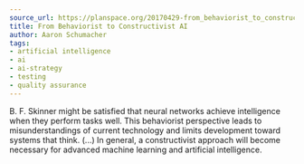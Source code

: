 ```yaml
---
source_url: https://planspace.org/20170429-from_behaviorist_to_constructivist_ai/
title: From Behaviorist to Constructivist AI
author: Aaron Schumacher
tags:
- artificial intelligence
- ai
- ai-strategy
- testing
- quality assurance
---
```


B. F. Skinner might be satisfied that neural networks achieve intelligence when they perform tasks well. This behaviorist perspective leads to misunderstandings of current technology and limits development toward systems that think. (\...) In general, a constructivist approach will become necessary for advanced machine learning and artificial intelligence.
